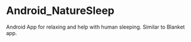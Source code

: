 # Android_NatureSleep
Android App for relaxing and help with human sleeping. Similar to Blanket app.
